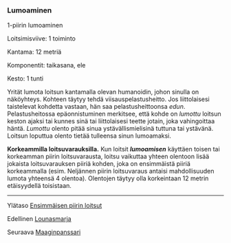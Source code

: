 ### Lumoaminen

1-piirin lumoaminen

Loitsimisviive: 1 toiminto

Kantama: 12 metriä

Komponentit: taikasana, ele

Kesto: 1 tunti

Yrität lumota loitsun kantamalla olevan humanoidin, johon sinulla
on näköyhteys. Kohteen täytyy tehdä viisauspelastusheitto.
Jos liittolaisesi taistelevat kohdetta vastaan, hän saa pelastusheittoonsa
*edun*. Pelastusheitossa epäonnistuminen merkitsee,
että kohde on *lumottu* loitsun keston ajaksi tai kunnes sinä tai
liittolaisesi teette jotain, joka vahingoittaa häntä. *Lumottu* olento
pitää sinua ystävällismielisinä tuttuna tai ystävänä. Loitsun
loputtua olento tietää tulleensa sinun lumoamaksi.

**Korkeammilla loitsuvarauksilla.** Kun loitsit ***lumoamisen***
käyttäen toisen tai korkeamman piirin loitsuvarausta, loitsu
vaikuttaa yhteen olentoon lisää jokaista loitsuvarauksen piiriä
kohden, joka on ensimmäistä piiriä korkeammalla (esim.
Neljännen piirin loitsuvaraus antaisi mahdollisuuden lumota
yhteensä 4 olentoa). Olentojen täytyy olla korkeintaan 12 metrin
etäisyydellä toisistaan.

----

Ylätaso [Ensimmäisen piirin loitsut](1_piirin_loitsut)

Edellinen [Lounasmarja](Lounasmarja)

Seuraava [Maaginpanssari](Maaginpanssari)